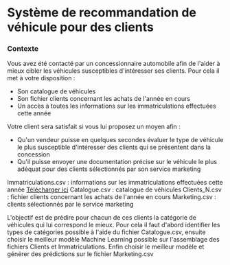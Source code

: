 # Système de recommandation de véhicule pour des clients

### Contexte
Vous avez été contacté par un concessionnaire automobile afin de l'aider à mieux cibler les véhicules
susceptibles d'intéresser ses clients. Pour cela il met à votre disposition :
- Son catalogue de véhicules
- Son fichier clients concernant les achats de l'année en cours
- Un accès à toutes les informations sur les immatriculations effectuées cette année


Votre client sera satisfait si vous lui proposez un moyen afin :
- Qu'un vendeur puisse en quelques secondes évaluer le type de véhicule le plus susceptible
d'intéresser des clients qui se présentent dans la concession
- Qu'il puisse envoyer une documentation précise sur le véhicule le plus adéquat pour des clients
sélectionnés par son service marketing


Immatriculations.csv : informations sur les immatriculations effectuées cette année [Télécharger ici](https://drive.google.com/file/d/1dJHJ72xnrLBpW59VbIh4msYRX91r2WtE/view?usp=sharing)
Catalogue.csv : catalogue de véhicules
Clients_N.csv : fichier clients concernant les achats de l'année en cours
Marketing.csv : clients sélectionnés par le service marketing

L'objectif est de prédire pour chacun de ces clients la catégorie de véhicules qui lui correspond le mieux.
Pour cela il faut d'abord identifier les types de catégories possible à l'aide du fichier Catalogue.csv, ensuite choisir le meilleur modèle Machine Learning possible sur l'assemblage des fichiers Clients et Immatriculations.
Enfin choisir le meilleur modèle et générer des prédictions sur le fichier Marketing.csv
